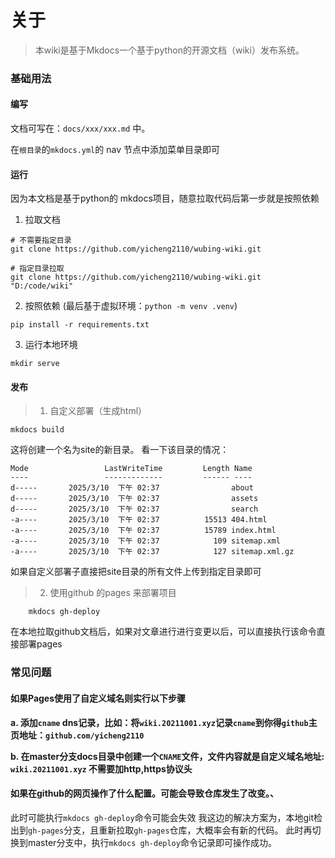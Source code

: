 # 关于

> 本wiki是基于Mkdocs一个基于python的开源文档（wiki）发布系统。

### 基础用法

#### 编写

文档可写在：`docs/xxx/xxx.md` 中。

在`根目录`的`mkdocs.yml`的 nav 节点中添加菜单目录即可

#### 运行

因为本文档是基于python的 mkdocs项目，随意拉取代码后第一步就是按照依赖

1. 拉取文档

``` shell
# 不需要指定目录
git clone https://github.com/yicheng2110/wubing-wiki.git

# 指定目录拉取
git clone https://github.com/yicheng2110/wubing-wiki.git "D:/code/wiki"
```

2. 按照依赖 (最后基于虚拟环境：`python -m venv .venv`)

``` shell
pip install -r requirements.txt
```

3. 运行本地环境

``` shel
mkdir serve
```

#### 发布

> 1. 自定义部署（生成html）

``` shell
mkdocs build                                                                                
```

这将创建一个名为site的新目录。 看一下该目录的情况：

``` shell
Mode                 LastWriteTime         Length Name
----                 -------------         ------ ----
d-----       2025/3/10  下午 02:37                about
d-----       2025/3/10  下午 02:37                assets
d-----       2025/3/10  下午 02:37                search
-a----       2025/3/10  下午 02:37          15513 404.html
-a----       2025/3/10  下午 02:37          15789 index.html
-a----       2025/3/10  下午 02:37            109 sitemap.xml
-a----       2025/3/10  下午 02:37            127 sitemap.xml.gz
```

如果自定义部署子直接把site目录的所有文件上传到指定目录即可

> 2. 使用github 的pages 来部署项目

```shell
    mkdocs gh-deploy
``` 

在本地拉取github文档后，如果对文章进行进行变更以后，可以直接执行该命令直接部署pages

### 常见问题

#### 如果Pages使用了自定义域名则实行以下步骤

**a. 添加`cname` dns记录，比如：将`wiki.20211001.xyz`记录`cname`到你得`github`主页地址：`github.com/yicheng2110`**

**b. 在master分支docs目录中创建一个`CNAME`文件，文件内容就是自定义域名地址: `wiki.20211001.xyz` 不需要加http,https协议头**

#### 如果在github的网页操作了什么配置。可能会导致仓库发生了改变。、

此时可能执行`mkdocs gh-deploy`命令可能会失效
我这边的解决方案为，本地git检出到`gh-pages`分支，且重新拉取`gh-pages`仓库，大概率会有新的代码。
此时再切换到master分支中，执行`mkdocs gh-deploy`命令记录即可操作成功。